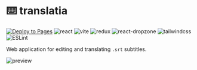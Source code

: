 #  ⌨️ translatia

[![Deploy to Pages](https://github.com/ltatarev/translatia/actions/workflows/vite.yml/badge.svg)](https://github.com/ltatarev/translatia/actions/workflows/vite.yml)
![react](https://badgen.net/badge/icon/react?icon=sourcegraph&color=pink&label)
![vite](https://badgen.net/badge/icon/vite?icon=sourcegraph&color=purple&label)
![redux](https://badgen.net/badge/icon/redux?icon=sourcegraph&color=blue&label)
![react-dropzone](https://badgen.net/badge/icon/react-dropzone?icon=sourcegraph&color=orange&label)
![tailwindcss](https://img.shields.io/badge/-tailwind-blue?logo=tailwindcss&logoColor=white)
![ESLint](https://img.shields.io/badge/code%20style-eslint-%23831843?logo=eslint)

Web application for editing and translating `.srt` subtitles.

![preview](https://user-images.githubusercontent.com/38048916/153944916-bb27c380-2bdc-496c-bdc6-3dbf8a13457f.gif)
